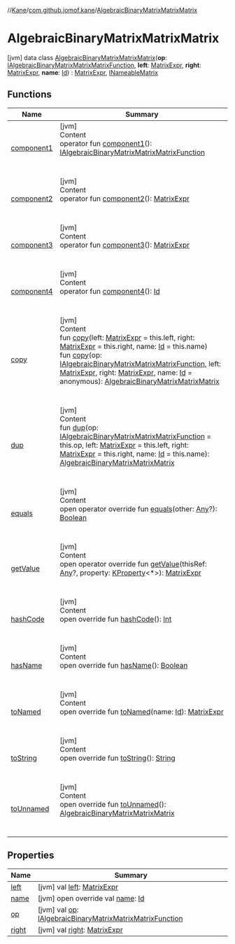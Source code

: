 //[Kane](../../index.md)/[com.github.jomof.kane](../index.md)/[AlgebraicBinaryMatrixMatrixMatrix](index.md)



# AlgebraicBinaryMatrixMatrixMatrix  
 [jvm] data class [AlgebraicBinaryMatrixMatrixMatrix](index.md)(**op**: [IAlgebraicBinaryMatrixMatrixMatrixFunction](../-i-algebraic-binary-matrix-matrix-matrix-function/index.md), **left**: [MatrixExpr](../-matrix-expr/index.md), **right**: [MatrixExpr](../-matrix-expr/index.md), **name**: [Id](../../com.github.jomof.kane.impl/index.md#%5Bcom.github.jomof.kane.impl%2FId%2F%2F%2FPointingToDeclaration%2F%5D%2FClasslikes%2F-943712717)) : [MatrixExpr](../-matrix-expr/index.md), [INameableMatrix](../-i-nameable-matrix/index.md)   


## Functions  
  
|  Name|  Summary| 
|---|---|
| <a name="com.github.jomof.kane/AlgebraicBinaryMatrixMatrixMatrix/component1/#/PointingToDeclaration/"></a>[component1](component1.md)| <a name="com.github.jomof.kane/AlgebraicBinaryMatrixMatrixMatrix/component1/#/PointingToDeclaration/"></a>[jvm]  <br>Content  <br>operator fun [component1](component1.md)(): [IAlgebraicBinaryMatrixMatrixMatrixFunction](../-i-algebraic-binary-matrix-matrix-matrix-function/index.md)  <br><br><br>
| <a name="com.github.jomof.kane/AlgebraicBinaryMatrixMatrixMatrix/component2/#/PointingToDeclaration/"></a>[component2](component2.md)| <a name="com.github.jomof.kane/AlgebraicBinaryMatrixMatrixMatrix/component2/#/PointingToDeclaration/"></a>[jvm]  <br>Content  <br>operator fun [component2](component2.md)(): [MatrixExpr](../-matrix-expr/index.md)  <br><br><br>
| <a name="com.github.jomof.kane/AlgebraicBinaryMatrixMatrixMatrix/component3/#/PointingToDeclaration/"></a>[component3](component3.md)| <a name="com.github.jomof.kane/AlgebraicBinaryMatrixMatrixMatrix/component3/#/PointingToDeclaration/"></a>[jvm]  <br>Content  <br>operator fun [component3](component3.md)(): [MatrixExpr](../-matrix-expr/index.md)  <br><br><br>
| <a name="com.github.jomof.kane/AlgebraicBinaryMatrixMatrixMatrix/component4/#/PointingToDeclaration/"></a>[component4](component4.md)| <a name="com.github.jomof.kane/AlgebraicBinaryMatrixMatrixMatrix/component4/#/PointingToDeclaration/"></a>[jvm]  <br>Content  <br>operator fun [component4](component4.md)(): [Id](../../com.github.jomof.kane.impl/index.md#%5Bcom.github.jomof.kane.impl%2FId%2F%2F%2FPointingToDeclaration%2F%5D%2FClasslikes%2F-943712717)  <br><br><br>
| <a name="com.github.jomof.kane/AlgebraicBinaryMatrixMatrixMatrix/copy/#com.github.jomof.kane.MatrixExpr#com.github.jomof.kane.MatrixExpr#kotlin.Any/PointingToDeclaration/"></a>[copy](copy.md)| <a name="com.github.jomof.kane/AlgebraicBinaryMatrixMatrixMatrix/copy/#com.github.jomof.kane.MatrixExpr#com.github.jomof.kane.MatrixExpr#kotlin.Any/PointingToDeclaration/"></a>[jvm]  <br>Content  <br>fun [copy](copy.md)(left: [MatrixExpr](../-matrix-expr/index.md) = this.left, right: [MatrixExpr](../-matrix-expr/index.md) = this.right, name: [Id](../../com.github.jomof.kane.impl/index.md#%5Bcom.github.jomof.kane.impl%2FId%2F%2F%2FPointingToDeclaration%2F%5D%2FClasslikes%2F-943712717) = this.name)  <br>fun [copy](copy.md)(op: [IAlgebraicBinaryMatrixMatrixMatrixFunction](../-i-algebraic-binary-matrix-matrix-matrix-function/index.md), left: [MatrixExpr](../-matrix-expr/index.md), right: [MatrixExpr](../-matrix-expr/index.md), name: [Id](../../com.github.jomof.kane.impl/index.md#%5Bcom.github.jomof.kane.impl%2FId%2F%2F%2FPointingToDeclaration%2F%5D%2FClasslikes%2F-943712717) = anonymous): [AlgebraicBinaryMatrixMatrixMatrix](index.md)  <br><br><br>
| <a name="com.github.jomof.kane/AlgebraicBinaryMatrixMatrixMatrix/dup/#com.github.jomof.kane.IAlgebraicBinaryMatrixMatrixMatrixFunction#com.github.jomof.kane.MatrixExpr#com.github.jomof.kane.MatrixExpr#kotlin.Any/PointingToDeclaration/"></a>[dup](dup.md)| <a name="com.github.jomof.kane/AlgebraicBinaryMatrixMatrixMatrix/dup/#com.github.jomof.kane.IAlgebraicBinaryMatrixMatrixMatrixFunction#com.github.jomof.kane.MatrixExpr#com.github.jomof.kane.MatrixExpr#kotlin.Any/PointingToDeclaration/"></a>[jvm]  <br>Content  <br>fun [dup](dup.md)(op: [IAlgebraicBinaryMatrixMatrixMatrixFunction](../-i-algebraic-binary-matrix-matrix-matrix-function/index.md) = this.op, left: [MatrixExpr](../-matrix-expr/index.md) = this.left, right: [MatrixExpr](../-matrix-expr/index.md) = this.right, name: [Id](../../com.github.jomof.kane.impl/index.md#%5Bcom.github.jomof.kane.impl%2FId%2F%2F%2FPointingToDeclaration%2F%5D%2FClasslikes%2F-943712717) = this.name): [AlgebraicBinaryMatrixMatrixMatrix](index.md)  <br><br><br>
| <a name="kotlin/Any/equals/#kotlin.Any?/PointingToDeclaration/"></a>[equals](../../com.github.jomof.kane.impl.visitor/-difference-visitor/index.md#%5Bkotlin%2FAny%2Fequals%2F%23kotlin.Any%3F%2FPointingToDeclaration%2F%5D%2FFunctions%2F-943712717)| <a name="kotlin/Any/equals/#kotlin.Any?/PointingToDeclaration/"></a>[jvm]  <br>Content  <br>open operator override fun [equals](../../com.github.jomof.kane.impl.visitor/-difference-visitor/index.md#%5Bkotlin%2FAny%2Fequals%2F%23kotlin.Any%3F%2FPointingToDeclaration%2F%5D%2FFunctions%2F-943712717)(other: [Any](https://kotlinlang.org/api/latest/jvm/stdlib/kotlin/-any/index.html)?): [Boolean](https://kotlinlang.org/api/latest/jvm/stdlib/kotlin/-boolean/index.html)  <br><br><br>
| <a name="com.github.jomof.kane/AlgebraicBinaryMatrixMatrixMatrix/getValue/#kotlin.Any?#kotlin.reflect.KProperty[*]/PointingToDeclaration/"></a>[getValue](get-value.md)| <a name="com.github.jomof.kane/AlgebraicBinaryMatrixMatrixMatrix/getValue/#kotlin.Any?#kotlin.reflect.KProperty[*]/PointingToDeclaration/"></a>[jvm]  <br>Content  <br>open operator override fun [getValue](get-value.md)(thisRef: [Any](https://kotlinlang.org/api/latest/jvm/stdlib/kotlin/-any/index.html)?, property: [KProperty](https://kotlinlang.org/api/latest/jvm/stdlib/kotlin.reflect/-k-property/index.html)<*>): [MatrixExpr](../-matrix-expr/index.md)  <br><br><br>
| <a name="kotlin/Any/hashCode/#/PointingToDeclaration/"></a>[hashCode](../../com.github.jomof.kane.impl.visitor/-difference-visitor/index.md#%5Bkotlin%2FAny%2FhashCode%2F%23%2FPointingToDeclaration%2F%5D%2FFunctions%2F-943712717)| <a name="kotlin/Any/hashCode/#/PointingToDeclaration/"></a>[jvm]  <br>Content  <br>open override fun [hashCode](../../com.github.jomof.kane.impl.visitor/-difference-visitor/index.md#%5Bkotlin%2FAny%2FhashCode%2F%23%2FPointingToDeclaration%2F%5D%2FFunctions%2F-943712717)(): [Int](https://kotlinlang.org/api/latest/jvm/stdlib/kotlin/-int/index.html)  <br><br><br>
| <a name="com.github.jomof.kane/AlgebraicBinaryMatrixMatrixMatrix/hasName/#/PointingToDeclaration/"></a>[hasName](has-name.md)| <a name="com.github.jomof.kane/AlgebraicBinaryMatrixMatrixMatrix/hasName/#/PointingToDeclaration/"></a>[jvm]  <br>Content  <br>open override fun [hasName](has-name.md)(): [Boolean](https://kotlinlang.org/api/latest/jvm/stdlib/kotlin/-boolean/index.html)  <br><br><br>
| <a name="com.github.jomof.kane/AlgebraicBinaryMatrixMatrixMatrix/toNamed/#kotlin.Any/PointingToDeclaration/"></a>[toNamed](to-named.md)| <a name="com.github.jomof.kane/AlgebraicBinaryMatrixMatrixMatrix/toNamed/#kotlin.Any/PointingToDeclaration/"></a>[jvm]  <br>Content  <br>open override fun [toNamed](to-named.md)(name: [Id](../../com.github.jomof.kane.impl/index.md#%5Bcom.github.jomof.kane.impl%2FId%2F%2F%2FPointingToDeclaration%2F%5D%2FClasslikes%2F-943712717)): [MatrixExpr](../-matrix-expr/index.md)  <br><br><br>
| <a name="com.github.jomof.kane/AlgebraicBinaryMatrixMatrixMatrix/toString/#/PointingToDeclaration/"></a>[toString](to-string.md)| <a name="com.github.jomof.kane/AlgebraicBinaryMatrixMatrixMatrix/toString/#/PointingToDeclaration/"></a>[jvm]  <br>Content  <br>open override fun [toString](to-string.md)(): [String](https://kotlinlang.org/api/latest/jvm/stdlib/kotlin/-string/index.html)  <br><br><br>
| <a name="com.github.jomof.kane/AlgebraicBinaryMatrixMatrixMatrix/toUnnamed/#/PointingToDeclaration/"></a>[toUnnamed](to-unnamed.md)| <a name="com.github.jomof.kane/AlgebraicBinaryMatrixMatrixMatrix/toUnnamed/#/PointingToDeclaration/"></a>[jvm]  <br>Content  <br>open override fun [toUnnamed](to-unnamed.md)(): [AlgebraicBinaryMatrixMatrixMatrix](index.md)  <br><br><br>


## Properties  
  
|  Name|  Summary| 
|---|---|
| <a name="com.github.jomof.kane/AlgebraicBinaryMatrixMatrixMatrix/left/#/PointingToDeclaration/"></a>[left](left.md)| <a name="com.github.jomof.kane/AlgebraicBinaryMatrixMatrixMatrix/left/#/PointingToDeclaration/"></a> [jvm] val [left](left.md): [MatrixExpr](../-matrix-expr/index.md)   <br>
| <a name="com.github.jomof.kane/AlgebraicBinaryMatrixMatrixMatrix/name/#/PointingToDeclaration/"></a>[name](name.md)| <a name="com.github.jomof.kane/AlgebraicBinaryMatrixMatrixMatrix/name/#/PointingToDeclaration/"></a> [jvm] open override val [name](name.md): [Id](../../com.github.jomof.kane.impl/index.md#%5Bcom.github.jomof.kane.impl%2FId%2F%2F%2FPointingToDeclaration%2F%5D%2FClasslikes%2F-943712717)   <br>
| <a name="com.github.jomof.kane/AlgebraicBinaryMatrixMatrixMatrix/op/#/PointingToDeclaration/"></a>[op](op.md)| <a name="com.github.jomof.kane/AlgebraicBinaryMatrixMatrixMatrix/op/#/PointingToDeclaration/"></a> [jvm] val [op](op.md): [IAlgebraicBinaryMatrixMatrixMatrixFunction](../-i-algebraic-binary-matrix-matrix-matrix-function/index.md)   <br>
| <a name="com.github.jomof.kane/AlgebraicBinaryMatrixMatrixMatrix/right/#/PointingToDeclaration/"></a>[right](right.md)| <a name="com.github.jomof.kane/AlgebraicBinaryMatrixMatrixMatrix/right/#/PointingToDeclaration/"></a> [jvm] val [right](right.md): [MatrixExpr](../-matrix-expr/index.md)   <br>

